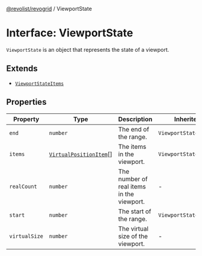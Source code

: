 [@revolist/revogrid](README.md) / ViewportState

# Interface: ViewportState

`ViewportState` is an object that represents the state of a viewport.

## Extends

- [`ViewportStateItems`](TypeAlias.ViewportStateItems.md)

## Properties

| Property | Type | Description | Inherited from | Defined in |
| ------ | ------ | ------ | ------ | ------ |
| `end` | `number` | The end of the range. | `ViewportStateItems.end` | [src/types/interfaces.ts:506](https://github.com/revolist/revogrid/blob/684eab34b16e993178d736466d35507eda9850cd/src/types/interfaces.ts#L506) |
| `items` | [`VirtualPositionItem`](Interface.VirtualPositionItem.md)[] | The items in the viewport. | `ViewportStateItems.items` | [src/types/interfaces.ts:517](https://github.com/revolist/revogrid/blob/684eab34b16e993178d736466d35507eda9850cd/src/types/interfaces.ts#L517) |
| `realCount` | `number` | The number of real items in the viewport. | - | [src/types/interfaces.ts:527](https://github.com/revolist/revogrid/blob/684eab34b16e993178d736466d35507eda9850cd/src/types/interfaces.ts#L527) |
| `start` | `number` | The start of the range. | `ViewportStateItems.start` | [src/types/interfaces.ts:502](https://github.com/revolist/revogrid/blob/684eab34b16e993178d736466d35507eda9850cd/src/types/interfaces.ts#L502) |
| `virtualSize` | `number` | The virtual size of the viewport. | - | [src/types/interfaces.ts:531](https://github.com/revolist/revogrid/blob/684eab34b16e993178d736466d35507eda9850cd/src/types/interfaces.ts#L531) |
